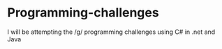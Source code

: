 # Programming-challenges
I will be attempting the /g/ programming challenges using C# in .net and Java
